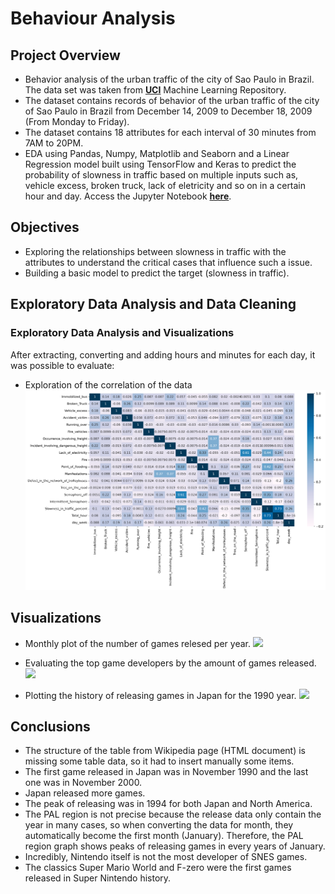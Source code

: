 # Behaviour Analysis

## Project Overview
- Behavior analysis of the urban traffic of the city of Sao Paulo in Brazil. The data set was taken from **[UCI](https://archive.ics.uci.edu/ml/datasets/Behavior+of+the+urban+traffic+of+the+city+of+Sao+Paulo+in+Brazil)** Machine Learning Repository.
- The dataset contains records of behavior of the urban traffic of the city of Sao Paulo in Brazil from December 14, 2009 to December 18, 2009 (From Monday to Friday).
- The dataset contains 18 attributes for each interval of 30 minutes from 7AM to 20PM.
- EDA using Pandas, Numpy, Matplotlib and Seaborn and a Linear Regression model built using TensorFlow and Keras to predict the probability of slowness in traffic based on multiple inputs such as, vehicle excess, broken truck, lack of eletricity and so on in a certain hour and day. Access the Jupyter Notebook **[here](https://nbviewer.org/github/ThiPauli/Behavior_urban_traffic_Sao_Paulo_Brazil/blob/main/behaviour_urban_traffic_Sao_Paulo-Brazil.ipynb)**.

## Objectives
* Exploring the relationships between slowness in traffic with the attributes to understand the critical cases that influence such a issue.
* Building a basic model to predict the target (slowness in traffic).

## Exploratory Data Analysis and Data Cleaning

### Exploratory Data Analysis and Visualizations
After extracting, converting and adding hours and minutes for each day, it was possible to evaluate:
* Exploration of the correlation of the data
![](images/correlation_matrix.png)


## Visualizations
* Monthly plot of the number of games relesed per year.
![](images/Monthly_number_realeses_year.png)

* Evaluating the top game developers by the amount of games released.
![](images/top_developers.png)

* Plotting the history of releasing games in Japan for the 1990 year.
![](images/history_japan_1990.png)

## Conclusions
* The structure of the table from Wikipedia page (HTML document) is missing some table data, so it had to insert manually some items.
* The first game released in Japan was in November 1990 and the last one was in November 2000.
* Japan released more games.
* The peak of releasing was in 1994 for both Japan and North America.
* The PAL region is not precise because the release data only contain the year in many cases, so when converting the data for month, they automatically become the first month (January). Therefore, the PAL region graph shows peaks of releasing games in every years of January.
* Incredibly, Nintendo itself is not the most developer of SNES games.
* The classics Super Mario World and F-zero were the first games released in Super Nintendo history.
